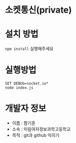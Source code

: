 소켓통신(private)
===============

# 설치 방법
`npm install` 실행해주세요

# 실행방법
```
SET DEBUG=socket.io*
node index.js
```

# 개발자 정보
* 이름 : 함기훈
* 소속 : 미림여자정보과학고등학교
* 목적 : git과 github 익히기
